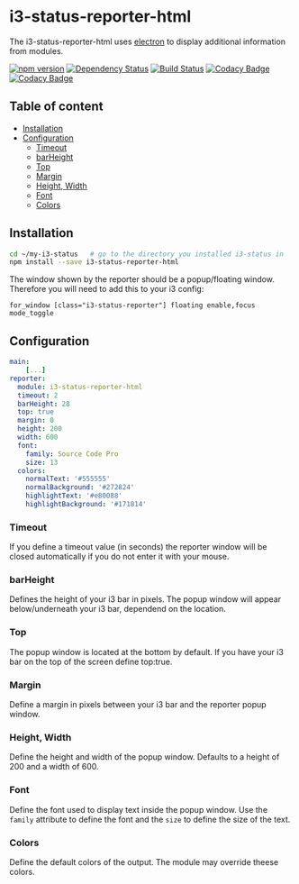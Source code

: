 # i3-status-reporter-html

The i3-status-reporter-html uses [electron](https://electron.atom.io/) to display additional information from modules.

[![npm version](https://img.shields.io/npm/v/i3-status-reporter-html.svg?style=flat-square)](https://www.npmjs.com/package/i3-status-reporter-html)
[![Dependency Status](https://img.shields.io/gemnasium/fehmer/i3-status-reporter-html.svg?style=flat-square)](https://gemnasium.com/github.com/fehmer/i3-status-reporter-html)
[![Build Status](https://img.shields.io/travis/fehmer/i3-status-reporter-html.svg?style=flat-square)](https://travis-ci.org/fehmer/i3-status-reporter-html)
[![Codacy Badge](https://img.shields.io/codacy/grade/0aba07b9f1434e8fa64f850a32b01790.svg?style=flat-square)](https://www.codacy.com/app/fehmer/i3-status-reporter-html?utm_source=github.com&amp;utm_medium=referral&amp;utm_content=fehmer/i3-status-reporter-html&amp;utm_campaign=Badge_Grade)
[![Codacy Badge](https://img.shields.io/codacy/coverage/0aba07b9f1434e8fa64f850a32b01790.svg?style=flat-square)](https://www.codacy.com/app/fehmer/i3-status-reporter-html?utm_source=github.com&amp;utm_medium=referral&amp;utm_content=fehmer/i3-status-reporter-html&amp;utm_campaign=Badge_Coverage)

## Table of content

<!-- MarkdownTOC -->

- [Installation](#installation)
- [Configuration](#configuration)
  - [Timeout](#timeout)
  - [barHeight](#barheight)
  - [Top](#top)
  - [Margin](#margin)
  - [Height, Width](#height-width)
  - [Font](#font)
  - [Colors](#colors)

<!-- /MarkdownTOC -->


## Installation

``` sh
cd ~/my-i3-status   # go to the directory you installed i3-status in
npm install --save i3-status-reporter-html
```

The window shown by the reporter should be a popup/floating window. Therefore you will need to add this to your i3 config:

```
for_window [class="i3-status-reporter"] floating enable,focus mode_toggle
```


## Configuration

``` yaml
main:
    [...]
reporter:
  module: i3-status-reporter-html
  timeout: 2
  barHeight: 28
  top: true
  margin: 0
  height: 200
  width: 600
  font:
    family: Source Code Pro
    size: 13
  colors:
    normalText: '#555555'
    normalBackground: '#272824'
    highlightText: '#e80088'
    highlightBackground: '#171814'
```

### Timeout

If you define a timeout value (in seconds) the reporter window will be closed automatically if you do not enter it with your mouse.

### barHeight

Defines the height of your i3 bar in pixels. The popup window will appear below/underneath your i3 bar, dependend on the location.

### Top

The popup window is located at the bottom by default. If you have your i3 bar on the top of the screen define top:true.


### Margin

Define a margin in pixels between your i3 bar and the reporter popup window.

### Height, Width

Define the height and width of the popup window. Defaults to a height of 200 and a width of 600. 

### Font

Define the font used to display text inside the popup window. Use the ```family``` attribute to define the font and the ```size``` to define the size of the text. 

### Colors

Define the default colors of the output. The module may override theese colors.